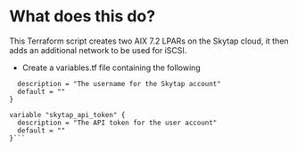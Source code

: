 # What does this do?
This Terraform script creates two AIX 7.2 LPARs on the Skytap cloud, it then adds an additional network to be used for iSCSI.

- Create a variables.tf file containing the following
```variable "skytap_username" {
  description = "The username for the Skytap account"
  default = ""
}

variable "skytap_api_token" {
  description = "The API token for the user account"
  default = ""
}```
